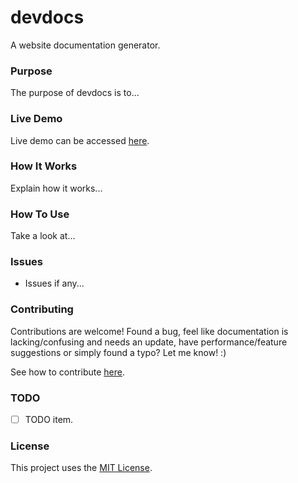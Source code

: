 # devdocs

A website documentation generator.

### Purpose

The purpose of devdocs is to...

### Live Demo

Live demo can be accessed [here](https://cgabriel5.github.io/devdocs/).

### How It Works

Explain how it works...

### How To Use

Take a look at...

### Issues

* Issues if any...

### Contributing

Contributions are welcome! Found a bug, feel like documentation is lacking/confusing and needs an update, have performance/feature suggestions or simply found a typo? Let me know! :)

See how to contribute [here](https://github.com/cgabriel5/devdocs/blob/master/CONTRIBUTING.md).

### TODO

- [ ] TODO item.

### License

This project uses the [MIT License](https://github.com/cgabriel5/devdocs/blob/master/LICENSE.txt).
